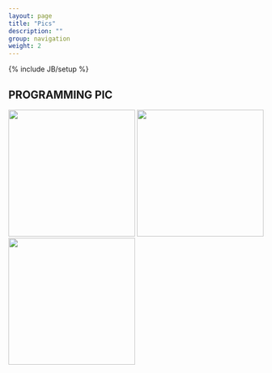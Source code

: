 ```yaml
---
layout: page
title: "Pics"
description: ""
group: navigation
weight: 2
---
```

{% include JB/setup %}
<style>
img {
width:250px;}
</style>
## PROGRAMMING PIC
![](https://p5.ssl.qhimg.com/t01be0fea9eac30db67.png)
![](https://p0.ssl.qhimg.com/t014bd4a2678c54f7aa.png)
![](https://p1.ssl.qhimg.com/t0192c9e40e207d972d.png)
